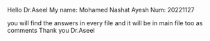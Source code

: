Hello Dr.Aseel
My name: Mohamed Nashat Ayesh
Num: 20221127

you will find the answers in every file and it will be in main file too as comments
Thank you Dr.Aseel